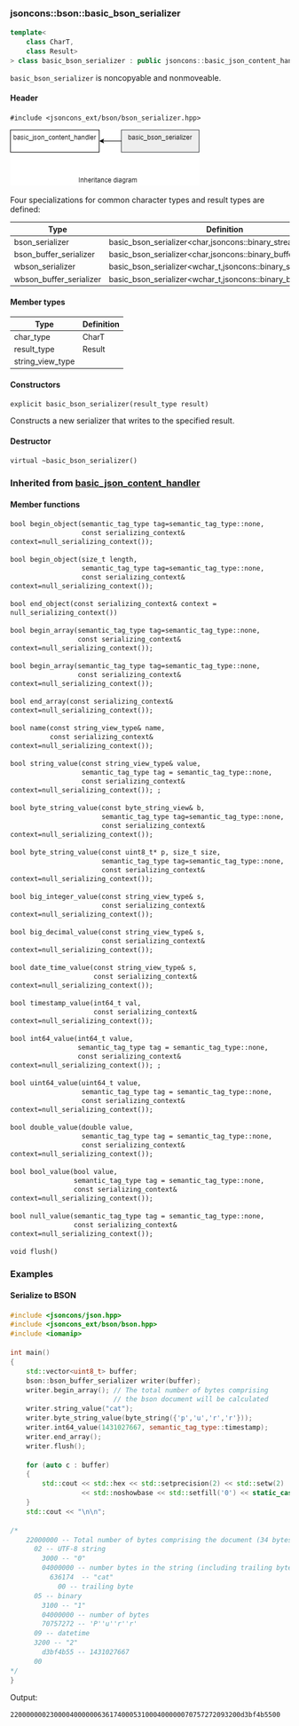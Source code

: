 ### jsoncons::bson::basic_bson_serializer

```c++
template<
    class CharT,
    class Result>
> class basic_bson_serializer : public jsoncons::basic_json_content_handler<CharT>
```

`basic_bson_serializer` is noncopyable and nonmoveable.

#### Header

    #include <jsoncons_ext/bson/bson_serializer.hpp>

![bson_serializer](./diagrams/bson_serializer.png)

Four specializations for common character types and result types are defined:

Type                       |Definition
---------------------------|------------------------------
bson_serializer            |basic_bson_serializer<char,jsoncons::binary_stream_result>
bson_buffer_serializer     |basic_bson_serializer<char,jsoncons::binary_buffer_result>
wbson_serializer           |basic_bson_serializer<wchar_t,jsoncons::binary_stream_result>
wbson_buffer_serializer    |basic_bson_serializer<wchar_t,jsoncons::binary_buffer_result>

#### Member types

Type                       |Definition
---------------------------|------------------------------
char_type                  |CharT
result_type                |Result
string_view_type           |

#### Constructors

    explicit basic_bson_serializer(result_type result)
Constructs a new serializer that writes to the specified result.

#### Destructor

    virtual ~basic_bson_serializer()

### Inherited from [basic_json_content_handler](../json_content_handler.md)

#### Member functions

    bool begin_object(semantic_tag_type tag=semantic_tag_type::none,
                      const serializing_context& context=null_serializing_context()); 

    bool begin_object(size_t length, 
                      semantic_tag_type tag=semantic_tag_type::none,
                      const serializing_context& context=null_serializing_context()); 

    bool end_object(const serializing_context& context = null_serializing_context())

    bool begin_array(semantic_tag_type tag=semantic_tag_type::none,
                     const serializing_context& context=null_serializing_context()); 

    bool begin_array(semantic_tag_type tag=semantic_tag_type::none,
                     const serializing_context& context=null_serializing_context()); 

    bool end_array(const serializing_context& context=null_serializing_context()); 

    bool name(const string_view_type& name, 
              const serializing_context& context=null_serializing_context()); 

    bool string_value(const string_view_type& value, 
                      semantic_tag_type tag = semantic_tag_type::none, 
                      const serializing_context& context=null_serializing_context()); ;

    bool byte_string_value(const byte_string_view& b, 
                           semantic_tag_type tag=semantic_tag_type::none, 
                           const serializing_context& context=null_serializing_context()); 

    bool byte_string_value(const uint8_t* p, size_t size, 
                           semantic_tag_type tag=semantic_tag_type::none, 
                           const serializing_context& context=null_serializing_context()); 

    bool big_integer_value(const string_view_type& s, 
                           const serializing_context& context=null_serializing_context());  

    bool big_decimal_value(const string_view_type& s, 
                           const serializing_context& context=null_serializing_context());  

    bool date_time_value(const string_view_type& s, 
                         const serializing_context& context=null_serializing_context());  

    bool timestamp_value(int64_t val, 
                         const serializing_context& context=null_serializing_context());  

    bool int64_value(int64_t value, 
                     semantic_tag_type tag = semantic_tag_type::none, 
                     const serializing_context& context=null_serializing_context()); ;

    bool uint64_value(uint64_t value, 
                      semantic_tag_type tag = semantic_tag_type::none, 
                      const serializing_context& context=null_serializing_context()); 

    bool double_value(double value, 
                      semantic_tag_type tag = semantic_tag_type::none, 
                      const serializing_context& context=null_serializing_context()); 

    bool bool_value(bool value, 
                    semantic_tag_type tag = semantic_tag_type::none,
                    const serializing_context& context=null_serializing_context());  

    bool null_value(semantic_tag_type tag = semantic_tag_type::none,
                    const serializing_context& context=null_serializing_context());  

    void flush()

### Examples

#### Serialize to BSON

```c++
#include <jsoncons/json.hpp>
#include <jsoncons_ext/bson/bson.hpp>
#include <iomanip>

int main()
{
    std::vector<uint8_t> buffer;
    bson::bson_buffer_serializer writer(buffer);
    writer.begin_array(); // The total number of bytes comprising 
                          // the bson document will be calculated
    writer.string_value("cat");
    writer.byte_string_value(byte_string({'p','u','r','r'}));
    writer.int64_value(1431027667, semantic_tag_type::timestamp);
    writer.end_array();
    writer.flush();

    for (auto c : buffer)
    {
        std::cout << std::hex << std::setprecision(2) << std::setw(2) 
                  << std::noshowbase << std::setfill('0') << static_cast<int>(c);
    }
    std::cout << "\n\n";

/* 
    22000000 -- Total number of bytes comprising the document (34 bytes) 
      02 -- UTF-8 string
        3000 -- "0"
        04000000 -- number bytes in the string (including trailing byte)
          636174  -- "cat"
            00 -- trailing byte
      05 -- binary
        3100 -- "1"
        04000000 -- number of bytes
        70757272 -- 'P''u''r''r'
      09 -- datetime
      3200 -- "2"
        d3bf4b55 -- 1431027667
      00 
*/ 
}
```
Output:
```
2200000002300004000000636174000531000400000070757272093200d3bf4b5500
```
